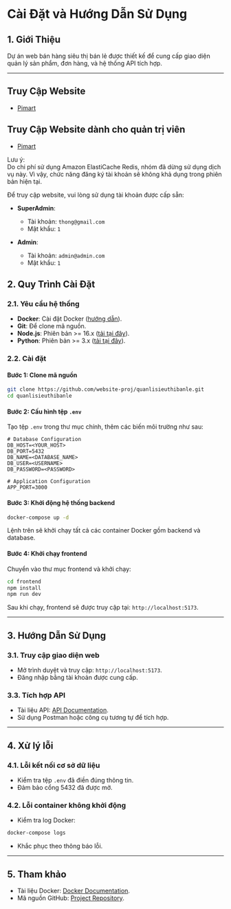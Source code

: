 # Cài Đặt và Hướng Dẫn Sử Dụng

## 1. Giới Thiệu
Dự án web bán hàng siêu thị bán lẻ được thiết kế để cung cấp giao diện quản lý sản phẩm, đơn hàng, và hệ thống API tích hợp.

---

## Truy Cập Website 
- [Pimart](http://pimart.site/home)

## Truy Cập Website dành cho quản trị viên
- [Pimart](http://admin.pimart.site)

Lưu ý:  
Do chi phí sử dụng Amazon ElastiCache Redis, nhóm đã dừng sử dụng dịch vụ này. Vì vậy, chức năng đăng ký tài khoản sẽ không khả dụng trong phiên bản hiện tại.

Để truy cập website, vui lòng sử dụng tài khoản được cấp sẵn:

- **SuperAdmin**:  
  - Tài khoản: `thong@gmail.com`  
  - Mật khẩu: `1`

- **Admin**:  
  - Tài khoản: `admin@admin.com`  
  - Mật khẩu: `1`

## 2. Quy Trình Cài Đặt

### 2.1. Yêu cầu hệ thống
- **Docker**: Cài đặt Docker ([hướng dẫn](https://docs.docker.com/get-docker/)).
- **Git**: Để clone mã nguồn.
- **Node.js**: Phiên bản >= 16.x ([tải tại đây](https://nodejs.org/)).
- **Python**: Phiên bản >= 3.x ([tải tại đây](https://www.python.org/)).
### 2.2. Cài đặt

#### Bước 1: Clone mã nguồn
```bash
git clone https://github.com/website-proj/quanlisieuthibanle.git
cd quanlisieuthibanle
```

#### Bước 2: Cấu hình tệp `.env`
Tạo tệp `.env` trong thư mục chính, thêm các biến môi trường như sau:
```env
# Database Configuration
DB_HOST=<YOUR_HOST>
DB_PORT=5432
DB_NAME=<DATABASE_NAME>
DB_USER=<USERNAME>
DB_PASSWORD=<PASSWORD>

# Application Configuration
APP_PORT=3000
```

#### Bước 3: Khởi động hệ thống backend
```bash
docker-compose up -d
```
Lệnh trên sẽ khởi chạy tất cả các container Docker gồm backend và database.

#### Bước 4: Khởi chạy frontend
Chuyển vào thư mục frontend và khởi chạy:
```bash
cd frontend
npm install
npm run dev
```
Sau khi chạy, frontend sẽ được truy cập tại: `http://localhost:5173`.

---

## 3. Hướng Dẫn Sử Dụng

### 3.1. Truy cập giao diện web
- Mở trình duyệt và truy cập: `http://localhost:5173`.
- Đăng nhập bằng tài khoản được cung cấp.

### 3.3. Tích hợp API
- Tài liệu API: [API Documentation](https://documenter.getpostman.com/view/39199721/2sAYQXpZ9D).
- Sử dụng Postman hoặc công cụ tương tự để tích hợp.

---

## 4. Xử lý lỗi

### 4.1. Lỗi kết nối cơ sở dữ liệu
- Kiểm tra tệp `.env` đã điền đúng thông tin.
- Đảm bảo cổng 5432 đã được mở.

### 4.2. Lỗi container không khởi động
- Kiểm tra log Docker:
```bash
docker-compose logs
```
- Khắc phục theo thông báo lỗi.

---

## 5. Tham khảo
- Tài liệu Docker: [Docker Documentation](https://docs.docker.com/).
- Mã nguồn GitHub: [Project Repository](https://github.com/website-proj/quanlisieuthibanle).
